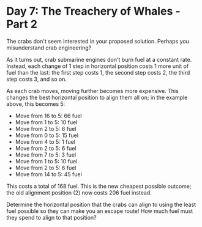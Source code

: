 # Day 7: The Treachery of Whales - Part 2

The crabs don't seem interested in your proposed solution. Perhaps you misunderstand crab engineering?

As it turns out, crab submarine engines don't burn fuel at a constant rate. Instead, each change of 1 step in horizontal position costs 1 more unit of fuel than the last: the first step costs 1, the second step costs 2, the third step costs 3, and so on.

As each crab moves, moving further becomes more expensive. This changes the best horizontal position to align them all on; in the example above, this becomes 5:

 * Move from 16 to 5: 66 fuel
 * Move from 1 to 5: 10 fuel
 * Move from 2 to 5: 6 fuel
 * Move from 0 to 5: 15 fuel
 * Move from 4 to 5: 1 fuel
 * Move from 2 to 5: 6 fuel
 * Move from 7 to 5: 3 fuel
 * Move from 1 to 5: 10 fuel
 * Move from 2 to 5: 6 fuel
 * Move from 14 to 5: 45 fuel

This costs a total of 168 fuel. This is the new cheapest possible outcome; the old alignment position (2) now costs 206 fuel instead.

Determine the horizontal position that the crabs can align to using the least fuel possible so they can make you an escape route! How much fuel must they spend to align to that position?